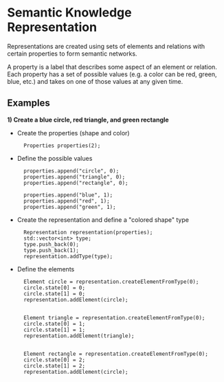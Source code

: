 # Semantic Knowledge Representation

Representations are created using sets of elements and relations with certain properties to form semantic networks.

A property is a label that describes some aspect of an element or relation. Each property has a set of possible values (e.g. a color can be red, green, blue, etc.) and takes on one of those values at any given time.

## Examples

**1) Create a blue circle, red triangle, and green rectangle**

- Create the properties (shape and color)

        Properties properties(2);

- Define the possible values

        properties.append("circle", 0);
        properties.append("triangle", 0);
        properties.append("rectangle", 0);
      
        properties.append("blue", 1);
        properties.append("red", 1);
        properties.append("green", 1);
        
- Create the representation and define a "colored shape" type

        Representation representation(properties);
        std::vector<int> type;
        type.push_back(0);
        type.push_back(1);
        representation.addType(type);
        
- Define the elements

        Element circle = representation.createElementFromType(0);
        circle.state[0] = 0;
        circle.state[1] = 0;
        representation.addElement(circle);
        
        
        Element triangle = representation.createElementFromType(0);
        circle.state[0] = 1;
        circle.state[1] = 1;
        representation.addElement(triangle);
        
        
        Element rectangle = representation.createElementFromType(0);
        circle.state[0] = 2;
        circle.state[1] = 2;
        representation.addElement(circle);
